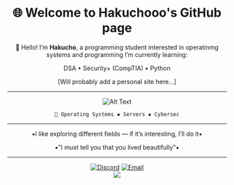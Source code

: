 <div align="center">

# 🌐 Welcome to Hakuchooo's GitHub page

🎴 Hello! I’m **Hakucho**, a programming student interested in operatinmg systems and programming 
I’m currently learning:

 DSA
• Security+ (CompTIA)
• Python 


[Will probably add a personal site here...]

---

![Alt Text](./source.gif)


`💾 Operating Systems ▪️ Servers ▪️ Cybersec`

---

▪️I like exploring different fields — if it’s interesting, I’ll do it▪️

▪️"I must tell you that you lived beautifully"▪️

---

[![Discord](https://img.shields.io/badge/Discord-%237289DA.svg?logo=discord&logoColor=white)](https://discord.com/invite/UwKzVGNz) 
[![Email](https://img.shields.io/badge/Email-D14836?logo=gmail&logoColor=white)](mailto:officialhakucho@gmail.com)  
[![](https://visitcount.itsvg.in/api?id=Hakuchooo&icon=0&color=0)](https://visitcount.itsvg.in)

</div>
